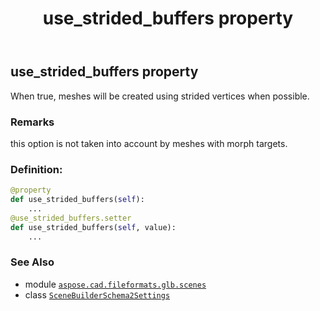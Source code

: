 ﻿---
title: use_strided_buffers property
second_title: Aspose.CAD for Python via .NET API References
description: 
type: docs
weight: 70
url: /python-net/aspose.cad.fileformats.glb.scenes/scenebuilderschema2settings/use_strided_buffers/
is_root: false
---

## use_strided_buffers property


When true, meshes will be created using strided vertices when possible.

### Remarks 


this option is not taken into account by meshes with morph targets.
### Definition:
```python
@property
def use_strided_buffers(self):
    ...
@use_strided_buffers.setter
def use_strided_buffers(self, value):
    ...
```

### See Also
* module [`aspose.cad.fileformats.glb.scenes`](../../)
* class [`SceneBuilderSchema2Settings`](/cad/python-net/aspose.cad.fileformats.glb.scenes/scenebuilderschema2settings)
